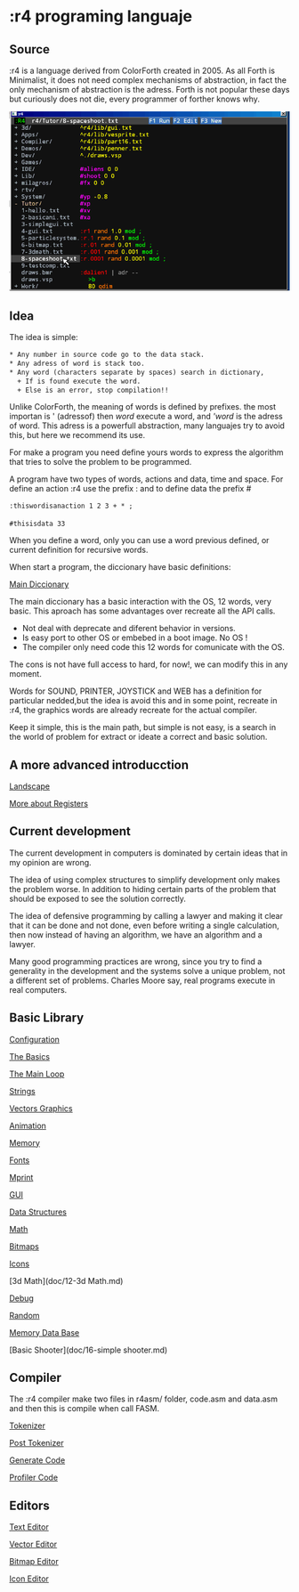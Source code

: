 # :r4 programing languaje

## Source

:r4 is a language derived from ColorForth created in 2005.
As all Forth is Minimalist, it does not need complex mechanisms of abstraction, in fact the only mechanism of abstraction is the adress.
Forth is not popular these days but curiously does not die, every programmer of forther knows why.

<img src="./gif/debugcode.gif">

## Idea

The idea is simple:
```
* Any number in source code go to the data stack.
* Any adress of word is stack too.
* Any word (characters separate by spaces) search in dictionary,
  +	If is found execute the word.
  +	Else is an error, stop compilation!!
```

Unlike ColorForth, the meaning of words is defined by prefixes.
the most importan is ' (adressof) then *word* execute a word, and *'word* is the adress of word.
This adress is a powerfull abstraction, many languajes try to avoid this, but here we recommend its use.

For make a program you need define yours words to express the algorithm that tries to solve the problem to be programmed.

A program have two types of words, actions and data, time and space. For define an action :r4 use the prefix : and to define data the prefix #

```
:thiswordisanaction 1 2 3 + * ;

#thisisdata 33
```

When you define a word, only you can use a word previous defined, or current definition for recursive words.

When start a program, the diccionary have basic definitions:

[Main Diccionary](doc/main-dicc.md)

The main diccionary has a basic interaction with the OS, 12 words, very basic. This aproach has some advantages over recreate all the API calls.

* Not deal with deprecate and diferent behavior in versions.
* Is easy port to other OS or embebed in a boot image. No OS !
* The compiler only need code this 12 words for comunicate with the OS.

The cons is not have full access to hard, for now!, we can modify this in any moment.

Words for SOUND, PRINTER, JOYSTICK and WEB has a definition for particular nedded,but the idea is avoid this and in some point, recreate in :r4, the graphics words are already recreate for the actual compiler.

Keep it simple, this is the main path, but simple is not easy, is a search in the world of problem for extract or ideate a correct and basic solution.

## A more advanced introducction

[Landscape](doc/landscape.md)

[More about Registers](doc/registers.md)

## Current development

The current development in computers is dominated by certain ideas that in my opinion are wrong.

The idea of using complex structures to simplify development only makes the problem worse. In addition to hiding certain parts of the problem that should be exposed to see the solution correctly.

The idea of defensive programming by calling a lawyer and making it clear that it can be done and not done, even before writing a single calculation, then now instead of having an algorithm, we have an algorithm and a lawyer.

Many good programming practices are wrong, since you try to find a generality in the development and the systems solve a unique problem, not a different set of problems. Charles Moore say, real programs execute in real computers.

## Basic Library

[Configuration](doc/0-configure.md)

[The Basics](doc/1-basics.md)

[The Main Loop](doc/2-mainloop.md)

[Strings](doc/strings.md)

[Vectors Graphics](doc/3-vectors.md)

[Animation](doc/4-animation.md)

[Memory](doc/5-memory.md)

[Fonts](doc/6-font.md)

[Mprint](doc/6.1-mprint.md)

[GUI](doc/7-gui.md)

[Data Structures](doc/8-data.md)

[Math](doc/9-math.md)

[Bitmaps](doc/10-bitmaps.md)

[Icons](doc/11-icons.md)

[3d Math](doc/12-3d Math.md)

[Debug](doc/13-debug.md)

[Random](doc/14-random.md)

[Memory Data Base](doc/15-dbm.md)

[Basic Shooter](doc/16-simple shooter.md)

## Compiler

The :r4 compiler make two files in r4asm/ folder, code.asm and data.asm and then this is compile when call FASM.

[Tokenizer](doc/c1-tokenizer.md)

[Post Tokenizer](doc/c2-postokenizer.md)

[Generate Code](doc/c3-generatecode.md)

[Profiler Code](doc/c4-profiler.md)

## Editors

[Text Editor](doc/e1-texteditor.md)

[Vector Editor](doc/e2-vectoreditor.md)

[Bitmap Editor](doc/e3-bitmapeditor.md)

[Icon Editor](doc/e4-iconeditor.md)
